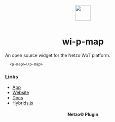 <div align="center">
  <a href="https://netzo.io" target="_blank" >
    <img height="50" src="https://raw.githubusercontent.com/netzoio/plugins/main/plugins/widgets/wi-p-map/src/assets/icon.svg" style="margin: 12px 0px">
  </a>

  <h1>wi-p-map</h1>
</div>

An open source widget for the Netzo WoT platform.

```showcase
  <p-map></p-map>
```

### Links

- [App](https://app.netzo.io)
- [Website](https://netzo.io)
- [Docs](https://docs.netzo.io)
- [Hybrids.js](https://hybrids.js.org)

<div align="center">
  <h4>Netzo© Plugin</h4>
</div>

